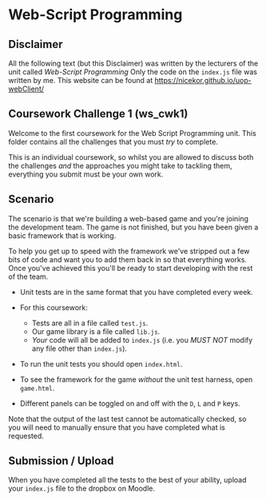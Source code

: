 # Web-Script Programming

## Disclaimer

All the following text (but this Disclaimer) was written by the lecturers of the unit called _Web-Script Programming_
Only the code on the `index.js` file was written by me.
This website can be found at https://nicekor.github.io/uop-webClient/

## Coursework Challenge 1 (ws_cwk1)

Welcome to the first coursework for the Web Script Programming unit.  This folder contains all the challenges that you must _try_ to complete.

This is an individual coursework, so whilst you are allowed to discuss both the challenges _and_ the approaches you might take to tackling them, everything you submit must be your own work.

## Scenario

The scenario is that we're building a web-based game and you're joining the development team.  The game is not finished, but you have been given a basic framework that is working.

To help you get up to speed with the framework we've stripped out a few bits of code and want you to add them back in so that everything works.  Once you've achieved this you'll be ready to start developing with the rest of the team.

* Unit tests are in the same format that you have completed every week.
* For this coursework:
  * Tests are all in a file called `test.js`.
  * Our game library is a file called `lib.js`.
  * *Your* code will all be added to `index.js` (i.e. you *MUST NOT* modify any file other than `index.js`).

* To run the unit tests you should open `index.html`.
* To see the framework for the game _without_ the unit test harness, open `game.html`.
* Different panels can be toggled on and off with the `D`, `L` and `P` keys.

Note that the output of the last test cannot be automatically checked, so you will need to manually ensure that you have completed what is requested.

## Submission / Upload
When you have completed all the tests to the best of your ability, upload your `index.js` file to the dropbox on Moodle.
